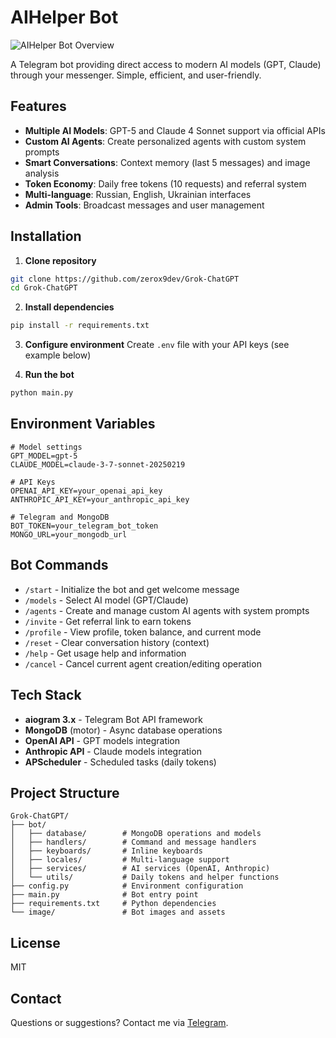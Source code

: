 # AIHelper Bot

![AIHelper Bot Overview](image/overview.jpg)

A Telegram bot providing direct access to modern AI models (GPT, Claude) through your messenger. Simple, efficient, and user-friendly.

## Features

- **Multiple AI Models**: GPT-5 and Claude 4 Sonnet support via official APIs
- **Custom AI Agents**: Create personalized agents with custom system prompts
- **Smart Conversations**: Context memory (last 5 messages) and image analysis
- **Token Economy**: Daily free tokens (10 requests) and referral system  
- **Multi-language**: Russian, English, Ukrainian interfaces
- **Admin Tools**: Broadcast messages and user management

## Installation

1. **Clone repository**
```bash
git clone https://github.com/zerox9dev/Grok-ChatGPT
cd Grok-ChatGPT
```

2. **Install dependencies**
```bash
pip install -r requirements.txt
```

3. **Configure environment**
Create `.env` file with your API keys (see example below)

4. **Run the bot**
```bash
python main.py
```

## Environment Variables

```env
# Model settings
GPT_MODEL=gpt-5
CLAUDE_MODEL=claude-3-7-sonnet-20250219

# API Keys
OPENAI_API_KEY=your_openai_api_key
ANTHROPIC_API_KEY=your_anthropic_api_key

# Telegram and MongoDB
BOT_TOKEN=your_telegram_bot_token
MONGO_URL=your_mongodb_url
```

## Bot Commands

- `/start` - Initialize the bot and get welcome message
- `/models` - Select AI model (GPT/Claude)  
- `/agents` - Create and manage custom AI agents with system prompts
- `/invite` - Get referral link to earn tokens
- `/profile` - View profile, token balance, and current mode
- `/reset` - Clear conversation history (context)
- `/help` - Get usage help and information
- `/cancel` - Cancel current agent creation/editing operation

## Tech Stack

- **aiogram 3.x** - Telegram Bot API framework
- **MongoDB** (motor) - Async database operations
- **OpenAI API** - GPT models integration
- **Anthropic API** - Claude models integration
- **APScheduler** - Scheduled tasks (daily tokens)

## Project Structure

```
Grok-ChatGPT/
├── bot/
│   ├── database/        # MongoDB operations and models
│   ├── handlers/        # Command and message handlers  
│   ├── keyboards/       # Inline keyboards
│   ├── locales/         # Multi-language support
│   ├── services/        # AI services (OpenAI, Anthropic)
│   └── utils/           # Daily tokens and helper functions
├── config.py            # Environment configuration
├── main.py              # Bot entry point
├── requirements.txt     # Python dependencies
└── image/               # Bot images and assets
```

## License

MIT

## Contact

Questions or suggestions? Contact me via [Telegram](https://t.me/zerox9dev).